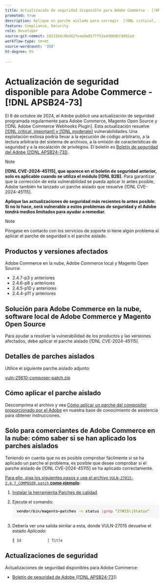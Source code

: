 ```yaml
---
title: Actualización de seguridad disponible para Adobe Commerce - [!DNL APSB24-73]
promoted: true
description: Aplique un parche aislado para corregir  [!DNL critical, important, and moderate vulnerabilities] para Adobe Commerce 2.4.7-p3, 2.4.6-p8, 2.4.5-p10, 2.4.4-p11 y las instancias de versiones anteriores que solo ejecuten [!DNL B2B] módulo.
feature: Compliance, Security
role: Developer
source-git-commit: 181316dc0bd42feae0a857ff52edd80dbfd492ad
workflow-type: tm+mt
source-wordcount: '358'
ht-degree: 0%

---
```


# Actualización de seguridad disponible para Adobe Commerce - [!DNL APSB24-73]

El 8 de octubre de 2024, el Adobe publicó una actualización de seguridad programada regularmente para Adobe Commerce, Magento Open Source y [!DNL Adobe Commerce Webhooks Plugin].
Esta actualización resuelve [[!DNL critical, important] y  [!DNL moderate]](https://helpx.adobe.com/security/severity-ratings.html) vulnerabilidades. Una explotación exitosa podría llevar a la ejecución de código arbitrario, a la lectura arbitraria del sistema de archivos, a la omisión de características de seguridad y a la escalación de privilegios. El boletín es [Boletín de seguridad del Adobe ([!DNL APSB24-73])](https://helpx.adobe.com/security/products/magento/apsb24-73.html).

>[!NOTE]
>
>**[!DNL CVE-2024-45115], que aparece en el boletín de seguridad anterior, solo es aplicable cuando se utiliza el módulo [!DNL B2B].** Para garantizar que la corrección de esta vulnerabilidad se pueda aplicar lo antes posible, Adobe también ha lanzado un parche aislado que resuelve [!DNL CVE-2024-45115].

**Aplique las actualizaciones de seguridad más recientes lo antes posible. Si no lo hace, será vulnerable a estos problemas de seguridad y el Adobe tendrá medios limitados para ayudar a remediar.**

>[!NOTE]
>
>Póngase en contacto con los servicios de soporte si tiene algún problema al aplicar el parche de seguridad o el parche aislado.

## Productos y versiones afectados

Adobe Commerce en la nube, Adobe Commerce local y Magento Open Source:

* 2.4.7-p3 y anteriores
* 2.4.6-p8 y anteriores
* 2.4.5-p10 y anteriores
* 2.4.4-p11 y anteriores

## Solución para Adobe Commerce en la nube, software local de Adobe Commerce y Magento Open Source

Para ayudar a resolver la vulnerabilidad de los productos y las versiones afectados, debe aplicar el parche aislado [!DNL CVE-2024-45115].

## Detalles de parches aislados

Utilice el siguiente parche aislado adjunto:

[vuln-25610-composer-patch.zip](assets/vuln-25610-composer-patch.zip)

## Cómo aplicar el parche aislado

Descomprima el archivo y vea [Cómo aplicar un parche del compositor proporcionado por el Adobe](https://experienceleague.adobe.com/docs/commerce-knowledge-base/kb/how-to/how-to-apply-a-composer-patch-provided-by-magento.html) en nuestra base de conocimiento de asistencia para obtener instrucciones.

## Solo para comerciantes de Adobe Commerce en la nube: cómo saber si se han aplicado los parches aislados

Teniendo en cuenta que no es posible comprobar fácilmente si se ha aplicado un parche al problema, es posible que desee comprobar si el parche aislado de [!DNL CVE-2024-45115] se ha aplicado correctamente.

<u>Para ello, siga los siguientes pasos y use el archivo `VULN-27015-2.4.7_COMPOSER.patch` **como ejemplo**</u>:

1. [Instalar la herramienta Parches de calidad](https://experienceleague.adobe.com/docs/commerce-operations/tools/quality-patches-tool/usage.html).
1. Ejecute el comando:<br>
   ![cve-2024-34102-tell-if-patch-applied-code](assets/cve-2024-34102-tell-if-patch-applied-code.png)
1. Debería ver una salida similar a esta, donde VULN-27015 devuelve el estado *Aplicado*:

   ```bash
   ║ Id            │ Title                                                        │ Category        │ Origin                 │ Status      │ Details                                          ║ ║ N/A           │ ../m2-hotfixes/VULN-27015-2.4.7_COMPOSER_patch.patch      │ Other           │ Local                  │ Applied     │ Patch type: Custom                                
   ```

<!-- For Step 2:
     ```bash
    vendor/bin/magento-patches -n status |grep "27015\|Status"
     ```
-->

## Actualizaciones de seguridad

Actualizaciones de seguridad disponibles para Adobe Commerce:

* [Boletín de seguridad de Adobe ([!DNL APSB24-73])](https://helpx.adobe.com/security/products/magento/apsb24-73.html)
